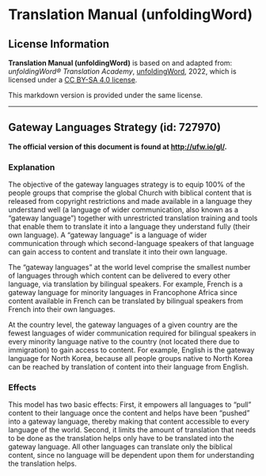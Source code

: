 # Translation Manual (unfoldingWord)

## License Information

**Translation Manual (unfoldingWord)** is based on and adapted from: _unfoldingWord® Translation Academy_, [unfoldingWord](https://unfoldingword.org/utw), 2022, which is licensed under a [CC BY-SA 4.0 license](https://creativecommons.org/licenses/by-sa/4.0/legalcode.en).

This markdown version is provided under the same license.



--------------------------------

## Gateway Languages Strategy (id: 727970)

**The official version of this document is found at http://ufw.io/gl/.**

### Explanation

The objective of the gateway languages strategy is to equip 100% of the people groups that comprise the global Church with biblical content that is released from copyright restrictions and made available in a language they understand well (a language of wider communication, also known as a “gateway language”) together with unrestricted translation training and tools that enable them to translate it into a language they understand fully (their own language). A “gateway language” is a language of wider communication through which second\-language speakers of that language can gain access to content and translate it into their own language.

The “gateway languages” at the world level comprise the smallest number of languages through which content can be delivered to every other language, via translation by bilingual speakers. For example, French is a gateway language for minority languages in Francophone Africa since content available in French can be translated by bilingual speakers from French into their own languages.

At the country level, the gateway languages of a given country are the fewest languages of wider communication required for bilingual speakers in every minority language native to the country (not located there due to immigration) to gain access to content. For example, English is the gateway language for North Korea, because all people groups native to North Korea can be reached by translation of content into their language from English.

### Effects

This model has two basic effects: First, it empowers all languages to “pull” content to their language once the content and helps have been “pushed” into a gateway language, thereby making that content accessible to every language of the world. Second, it limits the amount of translation that needs to be done as the translation helps only have to be translated into the gateway language. All other languages can translate only the biblical content, since no language will be dependent upon them for understanding the translation helps.


